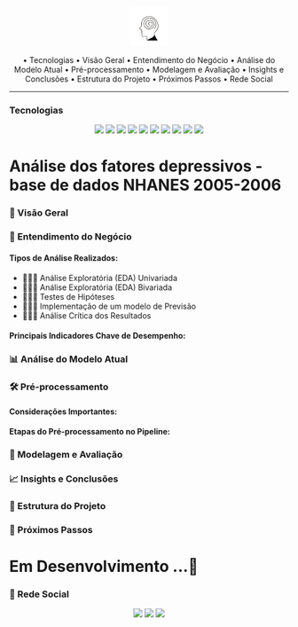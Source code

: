 <p align="center">
  <img height="70px" src="./reports/figures/depressao_logo.png">
</p>

<p align="center" style="font-size:1.5vw text-decoration:none">
  • <a href="#techs" style="text-decoration:none">Tecnologias</a>
  • <a href="#id1" style="text-decoration:none">  Visão Geral</a>
  • <a href="#id2" style="text-decoration:none">  Entendimento do Negócio</a> 
  • <a href="#id3" style="text-decoration:none">  Análise do Modelo Atual</a> 
  • <a href="#id4" style="text-decoration:none">  Pré-processamento</a> 
  • <a href="#id5" style="text-decoration:none">  Modelagem e Avaliação</a> 
  • <a href="#id6" style="text-decoration:none">  Insights e Conclusões</a> 
  • <a href="#id7" style="text-decoration:none">  Estrutura do Projeto</a> 
  • <a href="#id8" style="text-decoration:none">  Próximos Passos</a> 
  • <a href="#id9" style="text-decoration:none">  Rede Social</a> 
</p>


---


<h3  id="techs">Tecnologias</h3>

<p align=center> <img src="https://img.shields.io/badge/python-3670A0?style=for-the-badge&logo=python&logoColor=ffdd54"> <img src="https://img.shields.io/badge/pandas-%23150458.svg?style=for-the-badge&logo=pandas&logoColor=white""> <img src="https://img.shields.io/badge/numpy-%23013243.svg?style=for-the-badge&logo=numpy&logoColor=white"> <img src="https://img.shields.io/badge/Matplotlib-%23ffffff.svg?style=for-the-badge&logo=Matplotlib&logoColor=black"> <img src="https://img.shields.io/badge/jupyter-%23FA0F00.svg?style=for-the-badge&logo=jupyter&logoColor=white"> <img src="https://img.shields.io/badge/SciPy-%230C55A5.svg?style=for-the-badge&logo=scipy&logoColor=%white"> <img src="https://img.shields.io/badge/scikit--learn-%23F7931E.svg?style=for-the-badge&logo=scikit-learn&logoColor=white"> <img src="https://img.shields.io/badge/Ubuntu-E95420?style=for-the-badge&logo=ubuntu&logoColor=white"> <img src="https://img.shields.io/badge/git-%23F05033.svg?style=for-the-badge&logo=git&logoColor=white"> <img src="https://img.shields.io/badge/statsmodels-%230C55A5.svg?style=for-the-badge&logoColor=white">
  </ul>
  <br>
</p>


# Análise dos fatores depressivos - base de dados NHANES 2005-2006


<h3 id="id1">📌 Visão Geral</h3>


<h3 id="id2">💼 Entendimento do Negócio</h3>

<h4>Tipos de Análise Realizados:</h4>

<p id="roadmap"> 
  <ul>
    <li>👨🏾‍💻 Análise Exploratória (EDA) Univariada</li>
    <li>👨🏾‍💻 Análise Exploratória (EDA) Bivariada</li>
    <li>👨🏾‍💻 Testes de Hipóteses</li>
    <li>👨🏾‍💻 Implementação de um modelo de Previsão</li>
    <li>👨🏾‍💻 Análise Crítica dos Resultados</li>
  </ul>
</p>


<h4>Principais Indicadores Chave de Desempenho:</h4>

<h3 id="id3">📊 Análise do Modelo Atual</h3>


<h3 id="id4">🛠 Pré-processamento</h3>


<h4>Considerações Importantes:</h4>


<h4>Etapas do Pré-processamento no Pipeline:

</h4>


<h3 id="id5">🤖 Modelagem e Avaliação</h3>



<h3 id="id6">📈 Insights e Conclusões</h3>



<h3 id="id7">📜 Estrutura do Projeto</h3>


<h3 id="id8">🚧 Próximos Passos</h3>



# Em Desenvolvimento ...🚧

<h3  id="id9">🎥 Rede Social</h3>

<p align=center> <a href="https://www.linkedin.com/in/oseiasfarias/"><img src="https://img.shields.io/badge/linkedin-%230077B5.svg?style=for-the-badge&logo=linkedin&logoColor=white"></a>
<a href="https://oseiasfarias.medium.com"><img src="https://img.shields.io/badge/Medium-12100E?style=for-the-badge&logo=medium&logoColor=white"></a>
<a href="https://www.kaggle.com/osiasdfarias"><img src="https://img.shields.io/badge/Kaggle-035a7d?style=for-the-badge&logo=kaggle&logoColor=white"></a>
</p>